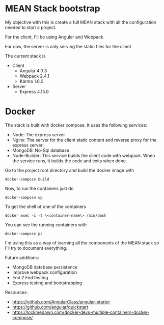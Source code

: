 # MEAN Stack bootstrap

My objective with this is create a full MEAN stack with all the configuration needed to start a project.

For the client, I'll be using Angular and Webpack.

For now, the server is only serving the static files for the client

The current stack is 

* Client
  * Angular 4.0.3
  * Webpack 2.4.1
  * Karma 1.6.0
* Server
  * Express 4.15.0

# Docker

The stack is built with docker compose. It uses the following services:

* Node: The express server
* Nginx: The server for the client static content and reverse proxy for the express server
* MongoDB: No-Sql database
* Node-Builder: This service builds the client code with webpack. When the service runs, it builds the code and exits when done.


Go to the project root directory and build the docker image with

``` 
docker-compose build
```
Now, to run the containers just do

```
docker-compose up
```

To get the shell of one of the containers 

```
docker exec -i -t \<container-name\> /bin/bash
```

You can see the running containers with

```
docker-compose ps
```

I'm using this as a way of learning all the components of the MEAN stack so I'll try to document everything.

Future additions:
* MongoDB database persistence
* Improve webpack configuration
* End 2 End testing
* Express testing and bootstrapping

Resources:
* https://github.com/AngularClass/angular-starter
* https://github.com/angular/quickstart
* https://lockmedown.com/docker-devs-multiple-containers-docker-compose/